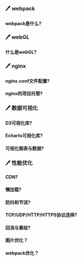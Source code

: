 ### :pen: webpack
#### webpack是什么?



### :pen: webGL

#### 什么是webGL?



### :pen: nginx

#### nginx.conf文件配置?

#### nginx的项目托管?



### :pen: 数据可视化

#### D3可视化库?

#### Echarts可视化库?

#### 可视化图表与数据?



### :pen: 性能优化

#### CDN?

#### 懒加载?

#### 防抖和节流?

#### TCP/UDP/HTTP/HTTPS协议选择?

#### 回流与重绘?

#### 图片优化？

#### webpack优化？
